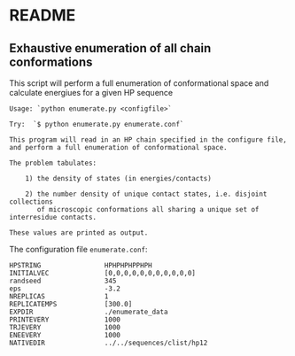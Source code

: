 # README

## Exhaustive enumeration of all chain conformations 


This script will perform a full enumeration of conformational space
and calculate energiues for a given HP sequence

```
Usage: `python enumerate.py <configfile>`

Try:  `$ python enumerate.py enumerate.conf`

This program will read in an HP chain specified in the configure file,
and perform a full enumeration of conformational space.

The problem tabulates:

    1) the density of states (in energies/contacts)

    2) the number density of unique contact states, i.e. disjoint collections
       of microscopic conformations all sharing a unique set of interresidue contacts. 

These values are printed as output.
```


The configuration file `enumerate.conf`:

```
HPSTRING                HPHPHPHPPHPH
INITIALVEC              [0,0,0,0,0,0,0,0,0,0,0]
randseed                345
eps                     -3.2
NREPLICAS               1
REPLICATEMPS            [300.0]
EXPDIR                  ./enumerate_data
PRINTEVERY              1000
TRJEVERY                1000
ENEEVERY                1000
NATIVEDIR               ../../sequences/clist/hp12
```
